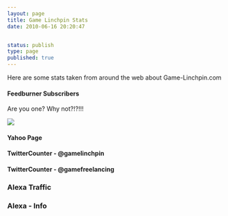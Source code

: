 ```yaml
---
layout: page
title: Game Linchpin Stats
date: 2010-06-16 20:20:47


status: publish
type: page
published: true
---
```

Here are some stats taken from around the web about Game-Linchpin.com

#### Feedburner Subscribers

Are you one? Why not?!?!!!

[![](assets/GameFreelancing?bg=99CCFF&fg=444444&anim=0)](http://feeds.feedburner.com/GameFreelancing)

#### Yahoo Page





#### TwitterCounter - @gamelinchpin



#### TwitterCounter - @gamefreelancing

### Alexa Traffic





### Alexa - Info

[](http://www.alexa.com/siteinfo/game-linchpin.com)



